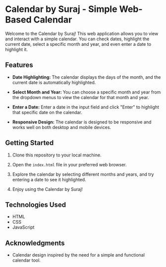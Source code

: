 # Calendar by Suraj - Simple Web-Based Calendar

Welcome to the Calendar by Suraj! This web application allows you to view and interact with a simple calendar. You can check dates, highlight the current date, select a specific month and year, and even enter a date to highlight it.


## Features

- **Date Highlighting:** The calendar displays the days of the month, and the current date is automatically highlighted.

- **Select Month and Year:** You can choose a specific month and year from the dropdown menus to view the calendar for that month and year.

- **Enter a Date:** Enter a date in the input field and click "Enter" to highlight that specific date on the calendar.

- **Responsive Design:** The calendar is designed to be responsive and works well on both desktop and mobile devices.

## Getting Started

1. Clone this repository to your local machine.

2. Open the `index.html` file in your preferred web browser.

3. Explore the calendar by selecting different months and years, and try entering a date to see it highlighted.

4. Enjoy using the Calendar by Suraj!

## Technologies Used

- HTML
- CSS
- JavaScript

## Acknowledgments

- Calendar design inspired by the need for a simple and functional calendar tool.

